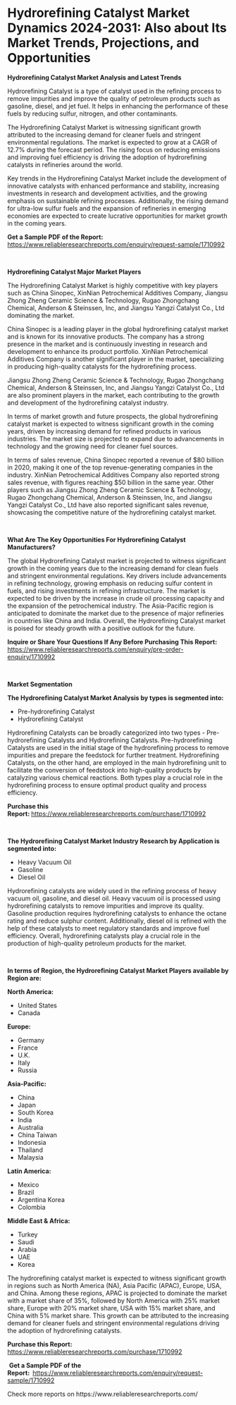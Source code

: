 <p><h1>Hydrorefining Catalyst Market Dynamics 2024-2031: Also about Its Market Trends, Projections, and Opportunities</h1></p><p><strong>Hydrorefining Catalyst Market Analysis and Latest Trends</strong></p>
<p><p>Hydrorefining Catalyst is a type of catalyst used in the refining process to remove impurities and improve the quality of petroleum products such as gasoline, diesel, and jet fuel. It helps in enhancing the performance of these fuels by reducing sulfur, nitrogen, and other contaminants.</p><p>The Hydrorefining Catalyst Market is witnessing significant growth attributed to the increasing demand for cleaner fuels and stringent environmental regulations. The market is expected to grow at a CAGR of 12.7% during the forecast period. The rising focus on reducing emissions and improving fuel efficiency is driving the adoption of hydrorefining catalysts in refineries around the world.</p><p>Key trends in the Hydrorefining Catalyst Market include the development of innovative catalysts with enhanced performance and stability, increasing investments in research and development activities, and the growing emphasis on sustainable refining processes. Additionally, the rising demand for ultra-low sulfur fuels and the expansion of refineries in emerging economies are expected to create lucrative opportunities for market growth in the coming years.</p></p>
<p><strong>Get a Sample PDF of the Report:&nbsp;</strong> <a href="https://www.reliableresearchreports.com/enquiry/request-sample/1710992">https://www.reliableresearchreports.com/enquiry/request-sample/1710992</a></p>
<p>&nbsp;</p>
<p><strong>Hydrorefining Catalyst Major Market Players</strong></p>
<p><p>The Hydrorefining Catalyst Market is highly competitive with key players such as China Sinopec, XinNian Petrochemical Additives Company, Jiangsu Zhong Zheng Ceramic Science & Technology, Rugao Zhongchang Chemical, Anderson & Steinssen, Inc, and Jiangsu Yangzi Catalyst Co., Ltd dominating the market.</p><p>China Sinopec is a leading player in the global hydrorefining catalyst market and is known for its innovative products. The company has a strong presence in the market and is continuously investing in research and development to enhance its product portfolio. XinNian Petrochemical Additives Company is another significant player in the market, specializing in producing high-quality catalysts for the hydrorefining process.</p><p>Jiangsu Zhong Zheng Ceramic Science & Technology, Rugao Zhongchang Chemical, Anderson & Steinssen, Inc, and Jiangsu Yangzi Catalyst Co., Ltd are also prominent players in the market, each contributing to the growth and development of the hydrorefining catalyst industry.</p><p>In terms of market growth and future prospects, the global hydrorefining catalyst market is expected to witness significant growth in the coming years, driven by increasing demand for refined products in various industries. The market size is projected to expand due to advancements in technology and the growing need for cleaner fuel sources.</p><p>In terms of sales revenue, China Sinopec reported a revenue of $80 billion in 2020, making it one of the top revenue-generating companies in the industry. XinNian Petrochemical Additives Company also reported strong sales revenue, with figures reaching $50 billion in the same year. Other players such as Jiangsu Zhong Zheng Ceramic Science & Technology, Rugao Zhongchang Chemical, Anderson & Steinssen, Inc, and Jiangsu Yangzi Catalyst Co., Ltd have also reported significant sales revenue, showcasing the competitive nature of the hydrorefining catalyst market.</p></p>
<p>&nbsp;</p>
<p><strong>What Are The Key Opportunities For Hydrorefining Catalyst Manufacturers?</strong></p>
<p><p>The global Hydrorefining Catalyst market is projected to witness significant growth in the coming years due to the increasing demand for clean fuels and stringent environmental regulations. Key drivers include advancements in refining technology, growing emphasis on reducing sulfur content in fuels, and rising investments in refining infrastructure. The market is expected to be driven by the increase in crude oil processing capacity and the expansion of the petrochemical industry. The Asia-Pacific region is anticipated to dominate the market due to the presence of major refineries in countries like China and India. Overall, the Hydrorefining Catalyst market is poised for steady growth with a positive outlook for the future.</p></p>
<p><strong>Inquire or Share Your Questions If Any Before Purchasing This Report:</strong> <a href="https://www.reliableresearchreports.com/enquiry/pre-order-enquiry/1710992">https://www.reliableresearchreports.com/enquiry/pre-order-enquiry/1710992</a></p>
<p>&nbsp;</p>
<p><strong>Market Segmentation</strong></p>
<p><strong>The Hydrorefining Catalyst Market Analysis by types is segmented into:</strong></p>
<p><ul><li>Pre-hydrorefining Catalyst</li><li>Hydrorefining Catalyst</li></ul></p>
<p><p>Hydrorefining Catalysts can be broadly categorized into two types - Pre-hydrorefining Catalysts and Hydrorefining Catalysts. Pre-hydrorefining Catalysts are used in the initial stage of the hydrorefining process to remove impurities and prepare the feedstock for further treatment. Hydrorefining Catalysts, on the other hand, are employed in the main hydrorefining unit to facilitate the conversion of feedstock into high-quality products by catalyzing various chemical reactions. Both types play a crucial role in the hydrorefining process to ensure optimal product quality and process efficiency.</p></p>
<p><strong>Purchase this Report:&nbsp;</strong><a href="https://www.reliableresearchreports.com/purchase/1710992">https://www.reliableresearchreports.com/purchase/1710992</a></p>
<p>&nbsp;</p>
<p><strong>The Hydrorefining Catalyst Market Industry Research by Application is segmented into:</strong></p>
<p><ul><li>Heavy Vacuum Oil</li><li>Gasoline</li><li>Diesel Oil</li></ul></p>
<p><p>Hydrorefining catalysts are widely used in the refining process of heavy vacuum oil, gasoline, and diesel oil. Heavy vacuum oil is processed using hydrorefining catalysts to remove impurities and improve its quality. Gasoline production requires hydrorefining catalysts to enhance the octane rating and reduce sulphur content. Additionally, diesel oil is refined with the help of these catalysts to meet regulatory standards and improve fuel efficiency. Overall, hydrorefining catalysts play a crucial role in the production of high-quality petroleum products for the market.</p></p>
<p>&nbsp;</p>
<p><strong>In terms of Region, the Hydrorefining Catalyst Market Players available by Region are:</strong></p>
<p>
    <p> <strong> North America: </strong>
        <ul>
            <li>United States</li>
            <li>Canada</li>
        </ul>
        </p> 
    <p> <strong> Europe: </strong>
        <ul>
            <li>Germany</li>
            <li>France</li>
            <li>U.K.</li>
            <li>Italy</li>
            <li>Russia</li>
        </ul>
        </p> 
    <p> <strong> Asia-Pacific: </strong>
        <ul>
            <li>China</li>
            <li>Japan</li>
            <li>South Korea</li>
            <li>India</li>
            <li>Australia</li>
            <li>China Taiwan</li>
            <li>Indonesia</li>
            <li>Thailand</li>
            <li>Malaysia</li>
        </ul>
        </p> 
    <p> <strong> Latin America: </strong>
        <ul>
            <li>Mexico</li>
            <li>Brazil</li>
            <li>Argentina Korea</li>
            <li>Colombia</li>
        </ul>
        </p> 
    <p> <strong> Middle East & Africa: </strong>
        <ul>
            <li>Turkey</li>
            <li>Saudi</li>
            <li>Arabia</li>
            <li>UAE</li>
            <li>Korea</li>
        </ul>
    </p>
    </p>
<p><p>The hydrorefining catalyst market is expected to witness significant growth in regions such as North America (NA), Asia Pacific (APAC), Europe, USA, and China. Among these regions, APAC is projected to dominate the market with a market share of 35%, followed by North America with 25% market share, Europe with 20% market share, USA with 15% market share, and China with 5% market share. This growth can be attributed to the increasing demand for cleaner fuels and stringent environmental regulations driving the adoption of hydrorefining catalysts.</p></p>
<p><strong>Purchase this Report: </strong><a href="https://www.reliableresearchreports.com/purchase/1710992">https://www.reliableresearchreports.com/purchase/1710992</a></p>
<p>&nbsp;<strong>Get a Sample PDF of the Report:&nbsp;&nbsp;</strong><a href="https://www.reliableresearchreports.com/enquiry/request-sample/1710992">https://www.reliableresearchreports.com/enquiry/request-sample/1710992</a></p>
<p><strong></strong></p>
<p>Check more reports on https://www.reliableresearchreports.com/</p>